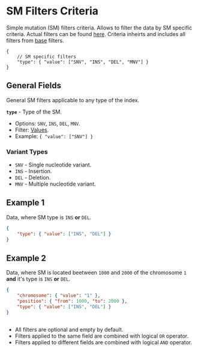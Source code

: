 # SM Filters Criteria
Simple mutation (SM) filters criteria. Allows to filter the data by SM specific criteria. Actual filters can be found [here](../Unite.Indices.Search/Services/Filters/Base/Variants/Criteria/SsmCriteria.cs). Criteria inheirts and includes all filters from [base](./search-criteria-variant-base.md) filters.


```jsonc
{
    // SM specific filters
    "type": { "value": ["SNV", "INS", "DEL", "MNV"] }
}
```


## General Fields
General SM filters applicable to any type of the index.

**`type`** - Type of the SM.
- Options: `SNV`, `INS`, `DEL`, `MNV`.
- Filter: [Values](./search-criteria.md#values-criteria).
- Example: `{ "value": ["SNV"] }`

### Variant Types
- `SNV` - Single nucleotide variant.
- `INS` - Insertion.
- `DEL` - Deletion.
- `MNV` - Multiple nucleotide variant.


## Example 1
Data, where SM type is `INS` **or** `DEL`.
```json
{
    "type": { "value": ["INS", "DEL"] }
}
```

## Example 2
Data, where SM is located beetween `1000` and `2000` of the chromosome `1` **and** it's type is `INS` **or** `DEL`.
```json
{
    "chromosome": { "value": "1" },
    "position": { "from": 1000, "to": 2000 },
    "type": { "value": ["INS", "DEL"] }
}
```


##
- All filters are optional and empty by default.
- Filters applied to the same field are combined with logical `OR` operator.
- Filters applied to different fields are combined with logical `AND` operator.
